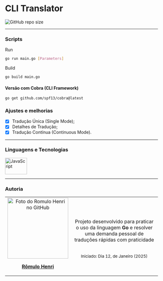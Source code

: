 # CLI Translator

![GitHub repo size](https://img.shields.io/github/repo-size/romhenri/cli-translator?style=for-the-badge)

<hr>

### Scripts

Run
```bash
go run main.go [Parameters]
```

Build
```bash
go build main.go
```

#### Versão com Cobra (CLI Framework)

```bash
go get github.com/spf13/cobra@latest
```

### Ajustes e melhorias

-   [x] Tradução Única (Single Mode);
-   [x] Detalhes de Tradução;
-   [x] Tradução Contínua (Continuous Mode).

<hr>

### Linguagens e Tecnologias

<div display="inline_block">
<a href="#" target="_blank" alt="Go"><img align="center" alt="JavaScript" height="54" width="72" src="https://cdn.jsdelivr.net/gh/devicons/devicon@latest/icons/go/go-original-wordmark.svg"></a>
</div>

<hr>

### Autoria

<table>
  <tr>
    <td width="25%" align="center">
      <a href="https://github.com/romhenri">
        <img src="https://avatars.githubusercontent.com/u/123867521?v=4" width="200px" alt="Foto do Romulo Henri no GitHub"/><br>
        <p>
          <b>Rômulo Henri</b>
        </sub>
      </a>
    </td>
    <td width="75%" align="center">
        <p>Projeto desenvolvido para praticar o uso da linguagem <strong>Go</strong> e resolver uma demanda pessoal de traduções rápidas com praticidade</p><br>
        <sub>Iniciado: Dia 12, de Janeiro (2025)</sub>
    </td>
  </tr>
</table>